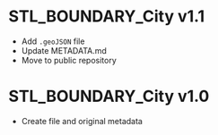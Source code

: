 # STL_BOUNDARY_City v1.1

* Add `.geoJSON` file
* Update METADATA.md
* Move to public repository

# STL_BOUNDARY_City v1.0

* Create file and original metadata
